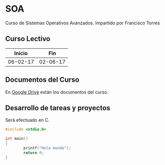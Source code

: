 # SOA
Curso de Sistemas Operativos Avanzados. Impartido por Francisco Torres

## Curso Lectivo 

| Inicio        | Fin           |
| ------------- | ------------- |
| 06-02-17      | 02-06-17      |

## Documentos del Curso

En [Google Drive](https://drive.google.com/open?id=0B_Baa_5ted-daUFUV0c3cnhydmc) están los documentos del curso. 

## Desarrollo de tareas y proyectos

Será efectuado en C. 

```c 
#include <stdio.h>

int main()
{
        printf("Hola mundo");
        return 0;
}
```